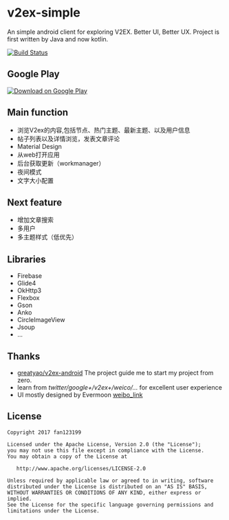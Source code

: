 # v2ex-simple
An simple android client for exploring V2EX. Better UI, Better UX. 
Project is first written by Java and now kotlin. 

[![Build Status](https://travis-ci.org/fan123199/v2ex-simple.svg?branch=master)](https://travis-ci.org/fan123199/v2ex-simple)

## Google Play

[![Download on Google Play](http://developer.android.com/images/brand/en_generic_rgb_wo_45.png)](https://play.google.com/store/apps/details?id=im.fdx.v2ex)

## Main function

+ 浏览V2ex的内容,包括节点、热门主题、最新主题、以及用户信息
+ 帖子列表以及详情浏览，发表文章评论
+ Material Design
+ 从web打开应用
+ 后台获取更新（workmanager）
+ 夜间模式
+ 文字大小配置

## Next feature

+ 增加文章搜索
+ 多用户
+ 多主题样式（低优先）

## Libraries

+ Firebase
+ Glide4
+ OkHttp3
+ Flexbox
+ Gson
+ Anko
+ CircleImageView
+ Jsoup
+ ...

## Thanks

+ [greatyao/v2ex-android](https://github.com/greatyao/v2ex-android/tree/master)
The project guide me to start my project from zero.
+ learn from *twitter/google+/v2ex+/weico/...* for excellent user experience
+ UI mostly designed by Evermoon [weibo_link](http://weibo.com/evermoon30964)

## License

    Copyright 2017 fan123199
    
    Licensed under the Apache License, Version 2.0 (the "License");
    you may not use this file except in compliance with the License.
    You may obtain a copy of the License at
    
       http://www.apache.org/licenses/LICENSE-2.0
    
    Unless required by applicable law or agreed to in writing, software
    distributed under the License is distributed on an "AS IS" BASIS,
    WITHOUT WARRANTIES OR CONDITIONS OF ANY KIND, either express or implied.
    See the License for the specific language governing permissions and
    limitations under the License.
